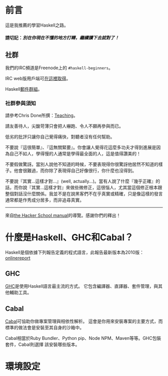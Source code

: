 # 前言

這是我推薦的學習Haskell之路。

#### 請切記：*別在你現在不懂的地方打轉，繼續讀下去就對了！*

## 社群

我們的IRC頻道是Freenode上的 `#haskell-beginners`。

IRC web版用戶端可[在這裡取得](http://webchat.freenode.net/)。

Haskell[郵件群組](https://wiki.haskell.org/Mailing_lists)。

### 社群參與須知

請參考Chris Done所撰：[Teaching](http://chrisdone.com/posts/teaching)。

請友善待人，尖酸苛薄只會把人嚇跑、令人不願再參與而已。

低劣的批評只讓你自己覺得痛快，對聽者沒有任何幫助。

不要說『這很簡單』、『這無關緊要』。你會讓人覺得花這麼多功夫才得到進展是因為自己不如人，學得慢的人通常是學得最全面的人，這是值得讚美的！

不要假做驚訝。當別人說他不知道的時候，不要表現得你很驚訝他居然不知道的樣子。他會很難過，而你除了表現得自己好像很行，你什麼也沒得到。

不要說『其實...這樣才對...』(well, actually...)。當有人說了什麼『幾乎正確』的話，而你說『其實...這樣才對』來做些微修正，這很惱人，尤其當這個修正根本跟整個對話沒什麼關係。我並不是在說黑客們不在乎真實或精確，只是像這樣的發言通常都是作秀成分居多，而非追尋真實。

---

來自[the Hacker School manual](https://www.hackerschool.com/manual)的導覽。感謝你們的釋出！

# 什麼是Haskell、GHC和Cabal？

Haskell是個依據下列報告定義的程式語言，此報告最新版本為2010版：
[onlinereport](http://www.haskell.org/onlinereport/haskell2010/)

## GHC
[GHC](http://www.haskell.org/ghc/)是使用Haskell語言最主流的方式。
它包含編譯器、直譯器、套件管理，與其他輔助工具。

## Cabal
[Cabal](https://www.haskell.org/cabal/download.html)可協助你做專案管理與相依性解析。
這會是你用來安裝專案的主要方式，而標準的做法會是安裝至其自身的沙箱中。

Cabal相當於Ruby Bundler、Python pip、Node NPM、Maven等等。GHC包裝套件，Cabal則選擇
該安裝哪些版本。

# 環境設定


